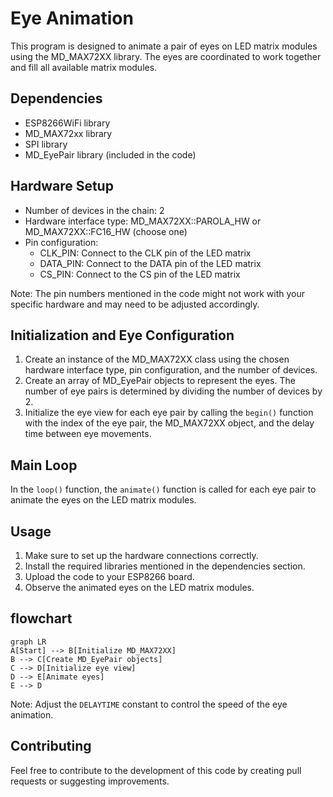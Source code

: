 # Eye Animation

This program is designed to animate a pair of eyes on LED matrix modules using the MD_MAX72XX library. The eyes are coordinated to work together and fill all available matrix modules.

## Dependencies

- ESP8266WiFi library
- MD_MAX72xx library
- SPI library
- MD_EyePair library (included in the code)

## Hardware Setup

- Number of devices in the chain: 2
- Hardware interface type: MD_MAX72XX::PAROLA_HW or MD_MAX72XX::FC16_HW (choose one)
- Pin configuration:
  - CLK_PIN: Connect to the CLK pin of the LED matrix
  - DATA_PIN: Connect to the DATA pin of the LED matrix
  - CS_PIN: Connect to the CS pin of the LED matrix

Note: The pin numbers mentioned in the code might not work with your specific hardware and may need to be adjusted accordingly.

## Initialization and Eye Configuration

1. Create an instance of the MD_MAX72XX class using the chosen hardware interface type, pin configuration, and the number of devices.
2. Create an array of MD_EyePair objects to represent the eyes. The number of eye pairs is determined by dividing the number of devices by 2.
3. Initialize the eye view for each eye pair by calling the `begin()` function with the index of the eye pair, the MD_MAX72XX object, and the delay time between eye movements.

## Main Loop

In the `loop()` function, the `animate()` function is called for each eye pair to animate the eyes on the LED matrix modules.

## Usage

1. Make sure to set up the hardware connections correctly.
2. Install the required libraries mentioned in the dependencies section.
3. Upload the code to your ESP8266 board.
4. Observe the animated eyes on the LED matrix modules.

## flowchart

```mermaid
graph LR
A[Start] --> B[Initialize MD_MAX72XX]
B --> C[Create MD_EyePair objects]
C --> D[Initialize eye view]
D --> E[Animate eyes]
E --> D
```

Note: Adjust the `DELAYTIME` constant to control the speed of the eye animation.

## Contributing

Feel free to contribute to the development of this code by creating pull requests or suggesting improvements.

